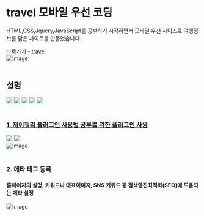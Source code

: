 # travel 모바일 우선 코딩
HTML,CSS,Jquery,JavaScript를 공부하기 시작하면서 모바일 우선 사이즈로 여행정보를 담은 사이트를 만들었습니다.

바로가기 - [travel](https://jurin2.github.io/travel)  
[![image](https://user-images.githubusercontent.com/89722981/166103915-228f1d0f-f4c7-40da-96bd-5046fdff6590.png)](https://jurin2.github.io/travel)
<br><br> 

## 설명
<img src="https://img.shields.io/badge/HTML5-d35836?style=flat-square&logo=HTML5&logoColor=white"/> <img src="https://img.shields.io/badge/CSS3-3272b0?style=flat-square&logo=CSS3&logoColor=white"/> <img src="https://img.shields.io/badge/JAVASCRIPT-f4df52?style=flat-square&logo=JAVASCRIPT&logoColor=black"/> <img src="https://img.shields.io/badge/JQUERY-0768ac?style=flat-square&logo=JQUERY&logoColor=white"/> <a href="https://github.com/jurin2/travel/"><img src="https://img.shields.io/badge/GITHUB-171717?style=flat-square&logo=GITHUB&logoColor=white"/>
<br><br>

### 1. 제이쿼리 플러그인 사용법 공부를 위한 플러그인 사용
<a href="https://github.com/stevenwanderski/bxslider-4"><img src="https://img.shields.io/badge/CDNJS:bxslider-d96439?style=flat-square&logo=CDNJS&logoColor=white"/></a> <a href="https://github.com/kswedberg/jquery-smooth-scroll"><img src="https://img.shields.io/badge/CDNJS:smoothScroll-d96439?style=flat-square&logo=CDNJS&logoColor=white"/></a>  
![image](https://user-images.githubusercontent.com/89722981/166106391-d9c171ac-3a28-4605-bcd8-786880adc6a3.png)
<br><br> 

### 2. 메타 태그 등록
#### 홈페이지의 설명, 키워드나 대표이미지, SNS 키워드 등 검색엔진최적화(SEO)에 도움되는 메타 설정
![image](https://user-images.githubusercontent.com/89722981/166106297-e07bb9e6-d755-4a8a-ad62-1086115a4d4c.png)
